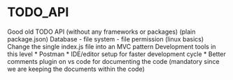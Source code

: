 # TODO_API
Good old TODO API (without any frameworks or packages) (plain package.json)  Database - file system - file permission (linux basics) Change the single index.js file into an MVC pattern  Development tools in this level * Postman * IDE/editor setup for faster development cycle * Better comments plugin on vs code for documenting the code (mandatory since we are keeping the documents within the code)
